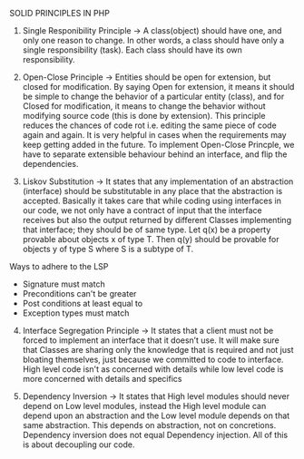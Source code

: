 SOLID PRINCIPLES IN PHP

1. Single Responibility Principle -> A class(object) should have one, and only one reason to change. In other words, a class should have only a single responsibility (task). Each class should have its own responsibility.

2. Open-Close Principle -> Entities should be open for extension, but closed for modification. By saying Open for extension, it means it should be simple to change the behavior of a particular entity (class), and for Closed for modification, it means to change the behavior without modifying source code (this is done by extension).  This principle reduces the chances of code rot i.e. editing the same piece of code again and again. It is very helpful in cases when the requirements may keep getting added in the future. To implement Open-Close Princple, we have to separate extensible behaviour behind an interface, and flip the dependencies.

3. Liskov Substitution -> It states that any implementation of an abstraction (interface) should be substitutable in any place that the abstraction is accepted. Basically it takes care that while coding using interfaces in our code, we not only have a contract of input that the interface receives but also the output returned by different Classes implementing that interface; they should be of same type.
Let q(x) be a property provable about objects x of type T. Then q(y) should be provable for objects y of type S where S is a subtype of T.
   
  Ways to adhere to the LSP
- Signature must match
- Preconditions can't be greater
- Post conditions at least equal to
- Exception types must match

4. Interface Segregation Principle -> It states that a client must not be forced to implement an interface that it doesn’t use. It will make sure that Classes are sharing only the knowledge that is required and not just bloating themselves, just because we committed to code to interface. High level code isn't as concerned with details while low level code is more concerned with details and specifics

5. Dependency Inversion -> It states that High level modules should never depend on Low level modules, instead the High level module can depend upon an abstraction and the Low level module depends on that same abstraction. This depends on abstraction, not on concretions. Dependency inversion does not equal Dependency injection. All of this is about decoupling our code.
